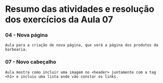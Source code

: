 # Resumo das atividades e resolução dos exercícios da Aula 07 #

### 04 - Nova página ###
    Aula para a criação de nova página, que será a página dos produtos da barbearia.


### 07 - Novo cabeçalho ###
    Aula mostra como incluir uma imagem no <header> juntamente com a tag <h1> e incluiu uma lista onde vão constar os links.